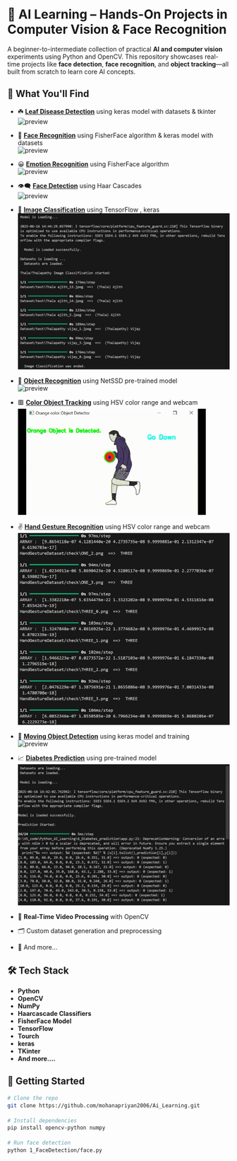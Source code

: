 # 🤖 AI Learning – Hands-On Projects in Computer Vision & Face Recognition

A beginner-to-intermediate collection of practical **AI and computer vision** experiments using Python and OpenCV. This repository showcases real-time projects like **face detection**, **face recognition**, and **object tracking**—all built from scratch to learn core AI concepts.

## 🧠 What You'll Find
- ☘️ [**Leaf Disease Detection**](_10_Leaf_Disease_Detection) using keras model with datasets & tkinter<br>
![preview](_10_Leaf_Disease_Detection/preview/preview.gif)<br>

- 🧍 [**Face Recognition**](4_Face_Recognition) using FisherFace algorithm & keras model with datasets <br>
![preview](4_Face_Recognition/preview/preview.gif)<br>

- 😀 [**Emotion Recognition**](5_Emotion_Recognition) using FisherFace algorithm <br>
![preview](5_Emotion_Recognition/preview/preview.gif)<br>
  
- 👁️‍🗨️ [**Face Detection**](1_FaceDetection) using Haar Cascades<br>
![preview](1_FaceDetection/preview/preview.gif)<br>

- 🧑 [**Image Classification**](8_Image_classification) using TensorFlow , keras<br>
![preview](8_Image_classification/preview/preview.png)<br>

- 🚗 [**Object Recognition**](7_Object_Recognition) using NetSSD pre-trained model<br>
![preview](7_Object_Recognition/preview/preview.gif)<br>

- 🟥 [**Color Object Tracking**](3_ObjectDetection_color) using HSV color range and webcam<br>
![preview](3_ObjectDetection_color/preview/preview.gif)<br>

- ✌ [**Hand Gesture Recognition**](9_Hand_Gesture_recognition) using HSV color range and webcam<br>
![preview](9_Hand_Gesture_recognition/preview/preview.png)<br>

- 📱 [**Moving Object Detection**](2_Moving_Object_detection) using keras model and training<br>
![preview](2_Moving_Object_detection/preview/preview.gif)<br>

- 📈 [**Diabetes Prediction**](6_Diabetes_prediction) using pre-trained model<br>
![preview](6_Diabetes_prediction/preview/preview.png)<br>

- 🎥 **Real-Time Video Processing** with OpenCV
- 🗂️ Custom dataset generation and preprocessing
- 📃 And more...

## 🛠️ Tech Stack
- **Python**
- **OpenCV**
- **NumPy**
- **Haarcascade Classifiers**
- **FisherFace Model**
- **TensorFlow**
- **Tourch**
- **keras**
- **TKinter**
- **And more....**

## 🚀 Getting Started
```bash
# Clone the repo
git clone https://github.com/mohanapriyan2006/Ai_Learning.git

# Install dependencies
pip install opencv-python numpy

# Run face detection
python 1_FaceDetection/face.py
